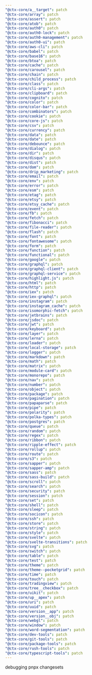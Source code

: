 ```yaml
---
"@ctx-core/a__target": patch
"@ctx-core/array": patch
"@ctx-core/assert": patch
"@ctx-core/atob": patch
"@ctx-core/auth0": patch
"@ctx-core/auth0-lock": patch
"@ctx-core/auth0-management": patch
"@ctx-core/auth0-ui": patch
"@ctx-core/aws-cli": patch
"@ctx-core/babel": patch
"@ctx-core/base16": patch
"@ctx-core/btoa": patch
"@ctx-core/cache": patch
"@ctx-core/carousel": patch
"@ctx-core/chain": patch
"@ctx-core/child_process": patch
"@ctx-core/class": patch
"@ctx-core/cli-args": patch
"@ctx-core/clipboard": patch
"@ctx-core/cognito": patch
"@ctx-core/color": patch
"@ctx-core/color-bar": patch
"@ctx-core/combinators": patch
"@ctx-core/cookie": patch
"@ctx-core/core-js": patch
"@ctx-core/csv": patch
"@ctx-core/currency": patch
"@ctx-core/data": patch
"@ctx-core/date": patch
"@ctx-core/debounce": patch
"@ctx-core/dialog": patch
"@ctx-core/dir": patch
"@ctx-core/disqus": patch
"@ctx-core/dist": patch
"@ctx-core/dom": patch
"@ctx-core/drip_marketing": patch
"@ctx-core/email": patch
"@ctx-core/env": patch
"@ctx-core/error": patch
"@ctx-core/esm": patch
"@ctx-core/etag": patch
"@ctx-core/etsy": patch
"@ctx-core/etsy_cache": patch
"@ctx-core/event": patch
"@ctx-core/fb": patch
"@ctx-core/fetch": patch
"@ctx-core/fibonacci": patch
"@ctx-core/file-reader": patch
"@ctx-core/flash": patch
"@ctx-core/font": patch
"@ctx-core/fontawesome": patch
"@ctx-core/form": patch
"@ctx-core/function": patch
"@ctx-core/functional": patch
"@ctx-core/google": patch
"@ctx-core/graphql": patch
"@ctx-core/graphql-client": patch
"@ctx-core/graphql-service": patch
"@ctx-core/highlight.js": patch
"@ctx-core/html": patch
"@ctx-core/http": patch
"@ctx-core/iex": patch
"@ctx-core/iex-graphql": patch
"@ctx-core/instagram": patch
"@ctx-core/instagram_cache": patch
"@ctx-core/isomorphic-fetch": patch
"@ctx-core/jetbrains": patch
"@ctx-core/jsdoc": patch
"@ctx-core/jwt": patch
"@ctx-core/keyboard": patch
"@ctx-core/layer": patch
"@ctx-core/lerna": patch
"@ctx-core/loader": patch
"@ctx-core/local-storage": patch
"@ctx-core/logger": patch
"@ctx-core/markdown": patch
"@ctx-core/math": patch
"@ctx-core/matrix": patch
"@ctx-core/module-card": patch
"@ctx-core/monorepo": patch
"@ctx-core/nav": patch
"@ctx-core/number": patch
"@ctx-core/object": patch
"@ctx-core/package": patch
"@ctx-core/pagination": patch
"@ctx-core/papaparse": patch
"@ctx-core/pipe": patch
"@ctx-core/polarity": patch
"@ctx-core/polka-types": patch
"@ctx-core/postgres": patch
"@ctx-core/queue": patch
"@ctx-core/random": patch
"@ctx-core/regex": patch
"@ctx-core/ribbon": patch
"@ctx-core/ripple-effect": patch
"@ctx-core/rollup": patch
"@ctx-core/route": patch
"@ctx-core/s3": patch
"@ctx-core/sapper": patch
"@ctx-core/sapper-amp": patch
"@ctx-core/sass": patch
"@ctx-core/sass-build": patch
"@ctx-core/scroll": patch
"@ctx-core/search": patch
"@ctx-core/security": patch
"@ctx-core/session": patch
"@ctx-core/set": patch
"@ctx-core/shell": patch
"@ctx-core/sleep": patch
"@ctx-core/socicon": patch
"@ctx-core/ssh": patch
"@ctx-core/store": patch
"@ctx-core/string": patch
"@ctx-core/style": patch
"@ctx-core/svelte": patch
"@ctx-core/svelte-transitions": patch
"@ctx-core/svg": patch
"@ctx-core/switch": patch
"@ctx-core/table": patch
"@ctx-core/test": patch
"@ctx-core/theme": patch
"@ctx-core/theme--pocketgrid": patch
"@ctx-core/time": patch
"@ctx-core/touch": patch
"@ctx-core/tradingview": patch
"@ctx-core/tree__checkbox": patch
"@ctx-core/uikit": patch
"@ctx-core/up__apex": patch
"@ctx-core/uri": patch
"@ctx-core/uuid": patch
"@ctx-core/version__app": patch
"@ctx-core/version__obj": patch
"@ctx-core/webgl": patch
"@ctx-core/window": patch
"@ctx-core/word-segmentation": patch
"@ctx-core/dev-tools": patch
"@ctx-core/git-tools": patch
"@ctx-core/package-tools": patch
"@ctx-core/rush-tools": patch
"@ctx-core/typescript-tools": patch
---
```


debugging pnpx changesets
